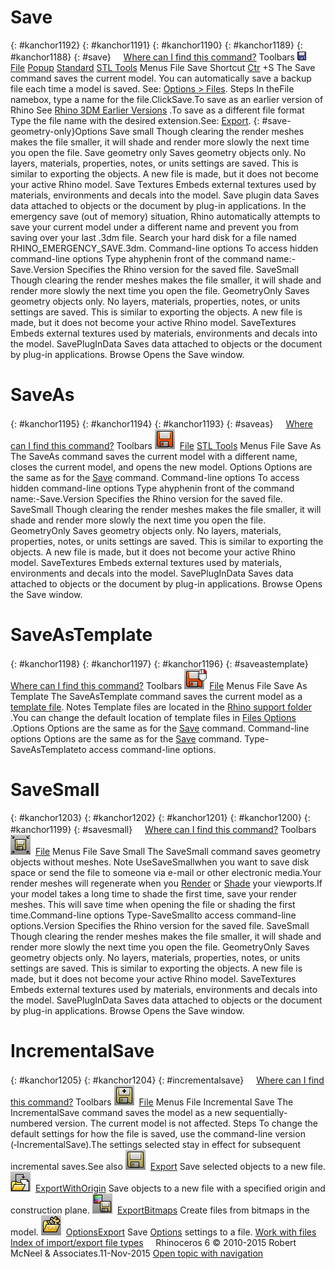 ---
---


# Save
{: #kanchor1192}
{: #kanchor1191}
{: #kanchor1190}
{: #kanchor1189}
{: #kanchor1188}
{: #save}
 [![images/transparent.gif](images/transparent.gif)Where can I find this command?](javascript:void(0);) Toolbars
![images/save.png](images/save.png) [File](file-toolbar.html)  [Popup](popup-toolbar.html)  [Standard](standard-toolbar.html)  [STL Tools](stl-tools-toolbar.html) 
Menus
File
Save
Shortcut
 [Ctr](ctrl-key.html) +S
The Save command saves the current model.
You can automatically save a backup file each time a model is saved.
See: [Options &gt; Files](files.html#save-bak).
Steps
In theFile namebox, type a name for the file.ClickSave.To save as an earlier version of Rhino
See [Rhino 3DM Earlier Versions](rhino-3dm-export-to-earlier-versions.html) .To save as a different file format
Type the file name with the desired extension.See: [Export](export.html).
{: #save-geometry-only}Options
Save small
Though clearing the render meshes makes the file smaller, it will shade and render more slowly the next time you open the file.
Save geometry only
Saves geometry objects only. No layers, materials, properties, notes, or units settings are saved.
This is similar to exporting the objects. A new file is made, but it does not become your active Rhino model.
Save Textures
Embeds external textures used by materials, environments and decals into the model.
Save plugin data
Saves data attached to objects or the document by plug-in applications.
In the emergency save (out of memory) situation, Rhino automatically attempts to save your current model under a different name and prevent you from saving over your last .3dm file. Search your hard disk for a file named RHINO_EMERGENCY_SAVE.3dm.
Command-line options
To access hidden command-line options
Type ahyphenin front of the command name:-Save.Version
Specifies the Rhino version for the saved file.
SaveSmall
Though clearing the render meshes makes the file smaller, it will shade and render more slowly the next time you open the file.
GeometryOnly
Saves geometry objects only. No layers, materials, properties, notes, or units settings are saved.
This is similar to exporting the objects. A new file is made, but it does not become your active Rhino model.
SaveTextures
Embeds external textures used by materials, environments and decals into the model.
SavePlugInData
Saves data attached to objects or the document by plug-in applications.
Browse
Opens the Save window.

# SaveAs
{: #kanchor1195}
{: #kanchor1194}
{: #kanchor1193}
{: #saveas}
 [![images/transparent.gif](images/transparent.gif)Where can I find this command?](javascript:void(0);) Toolbars
![images/saveas.png](images/saveas.png) [File](file-toolbar.html)  [STL Tools](stl-tools-toolbar.html) 
Menus
File
Save As
The SaveAs command saves the current model with a different name, closes the current model, and opens the new model.
Options
Options are the same as for the [Save](#save) command.
Command-line options
To access hidden command-line options
Type ahyphenin front of the command name:-Save.Version
Specifies the Rhino version for the saved file.
SaveSmall
Though clearing the render meshes makes the file smaller, it will shade and render more slowly the next time you open the file.
GeometryOnly
Saves geometry objects only. No layers, materials, properties, notes, or units settings are saved.
This is similar to exporting the objects. A new file is made, but it does not become your active Rhino model.
SaveTextures
Embeds external textures used by materials, environments and decals into the model.
SavePlugInData
Saves data attached to objects or the document by plug-in applications.
Browse
Opens the Save window.

# SaveAsTemplate
{: #kanchor1198}
{: #kanchor1197}
{: #kanchor1196}
{: #saveastemplate}
 [![images/transparent.gif](images/transparent.gif)Where can I find this command?](javascript:void(0);) Toolbars
![images/saveastemplate.png](images/saveastemplate.png) [File](file-toolbar.html) 
Menus
File
Save As Template
The SaveAsTemplate command saves the current model as a [template file](new.html#templates).
Notes
Template files are located in the [Rhino support folder](supportfilelocation.html) .You can change the default location of template files in [Files Options](files.html) .Options
Options are the same as for the [Save](#save) command.
Command-line options
Options are the same as for the [Save](#save) command.
Type-SaveAsTemplateto access command-line options.
# SaveSmall
{: #kanchor1203}
{: #kanchor1202}
{: #kanchor1201}
{: #kanchor1200}
{: #kanchor1199}
{: #savesmall}
 [![images/transparent.gif](images/transparent.gif)Where can I find this command?](javascript:void(0);) Toolbars
![images/savesmall.png](images/savesmall.png) [File](file-toolbar.html) 
Menus
File
Save Small
The SaveSmall command saves geometry objects without meshes.
Note
UseSaveSmallwhen you want to save disk space or send the file to someone via e-mail or other electronic media.Your render meshes will regenerate when you [Render](render.html) or [Shade](shade.html) your viewports.If your model takes a long time to shade the first time, save your render meshes. This will save time when opening the file or shading the first time.Command-line options
Type-SaveSmallto access command-line options.Version
Specifies the Rhino version for the saved file.
SaveSmall
Though clearing the render meshes makes the file smaller, it will shade and render more slowly the next time you open the file.
GeometryOnly
Saves geometry objects only. No layers, materials, properties, notes, or units settings are saved.
This is similar to exporting the objects. A new file is made, but it does not become your active Rhino model.
SaveTextures
Embeds external textures used by materials, environments and decals into the model.
SavePlugInData
Saves data attached to objects or the document by plug-in applications.
Browse
Opens the Save window.

# IncrementalSave
{: #kanchor1205}
{: #kanchor1204}
{: #incrementalsave}
 [![images/transparent.gif](images/transparent.gif)Where can I find this command?](javascript:void(0);) Toolbars
![images/incrementalsave.png](images/incrementalsave.png) [File](file-toolbar.html) 
Menus
File
Incremental Save
The IncrementalSave command saves the model as a new sequentially-numbered version.
The current model is not affected.
Steps
To change the default settings for how the file is saved, use the command-line version (&#8209;IncrementalSave).The settings selected stay in effect for subsequent incremental saves.See also
![images/export.png](images/export.png) [Export](export.html) 
Save selected objects to a new file.
![images/exportwithorigin.png](images/exportwithorigin.png) [ExportWithOrigin](export.html#exportwithorigin) 
Save objects to a new file with a specified origin and construction plane.
![images/exportbitmaps.png](images/exportbitmaps.png) [ExportBitmaps](exportbitmaps.html) 
Create files from bitmaps in the model.
![images/optionsexport.png](images/optionsexport.png) [OptionsExport](optionsexport.html) 
Save [Options](options.html) settings to a file.
 [Work with files](sak-file.html) 
 [Index of import/export file types](-index-of-import-export-file-types.html) 
&#160;
&#160;
Rhinoceros 6 © 2010-2015 Robert McNeel &amp; Associates.11-Nov-2015
 [Open topic with navigation](save.html) 

